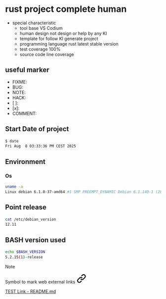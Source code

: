 # rust project complete human

- special characteristic
  - tool base VS Codium
  - human design not design or help by any KI
  - template for follow KI generate project
  - programming language rust latest stable version
  - test coverage 100%
  - source code line coverage

## useful marker

- FIXME:
- BUG:
- NOTE:
- HACK:
- [ ]:
- [x]:
- COMMENT:

## Start Date of project
<!-- kep the format -->
```bash <!-- markdownlint-disable-line code-block-style -->
$ date
Fri Aug  8 03:33:36 PM CEST 2025
```
<!-- keep the format -->
## Environment
<!-- keep the format -->
### Os
<!-- keep the format -->
```bash
uname -a
Linux debian 6.1.0-37-amd64 #1 SMP PREEMPT_DYNAMIC Debian 6.1.140-1 (2025-05-22) x86_64 GNU/Linux
```
<!-- keep the format -->
## Point release
<!-- keep the format -->
```bash
cat /etc/debian_version
12.11
```
<!-- keep the format -->
## BASH version used
<!-- keep the format -->
```bash
echo $BASH_VERSION
5.2.15(1)-release
```
<!-- keep the format -->
>[!NOTE]
>Symbol to mark web external links [![alt text][1]](./README.md)
<!-- -->
<!-- Link sign - Don't Found a better way :-( - You know a better method? - send me a email -->
[1]: ./img/link_symbol.svg
<!-- keep the format -->

[TEST Link - README.md](https://github.com/MathiasStadler/rust_project_complete_human/blob/df4f8f2acfcff0f113ba25058d106b497c7e1d21/README.md#L18)
<!-- keep the format -->